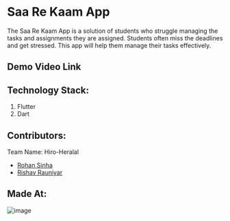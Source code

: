 # Saa Re Kaam App

The Saa Re Kaam App is a solution of students who struggle managing the tasks and assignments they are assigned. Students often miss the deadlines and get stressed. This app will help them manage their tasks effectively.

## Demo Video Link


## Technology Stack:
  1) Flutter
  2) Dart  

## Contributors:

Team Name: Hiro-Heralal

* [Rohan Sinha](https://github.com/)
* [Rishav Rauniyar](https://github.com/)

## Made At:
![image](https://user-images.githubusercontent.com/60813267/114283909-11c1ef80-9a6c-11eb-9858-dd74c4bad297.png)


